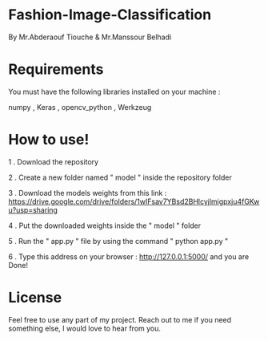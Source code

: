 # Fashion-Image-Classification
 By Mr.Abderaouf Tiouche & Mr.Manssour Belhadi  

# Requirements
  You must have the following libraries installed on your machine :
  
  numpy , Keras , opencv_python , Werkzeug 
  
# How to use! 
 1 . Download the repository 
 
 2 . Create a new folder named " model " inside the repository folder
 
 3 . Download the models weights from this link : https://drive.google.com/drive/folders/1wIFsav7YBsd2BHlcyjlmigpxju4fGKwu?usp=sharing
 
 4 . Put the downloaded weights inside the " model " folder
 
 5 . Run the " app.py " file by using the command " python app.py "
 
 6 . Type this address on your browser : http://127.0.0.1:5000/ and you are Done!
 
# License
Feel free to use any part of my project. Reach out to me if you need something else, I would love to hear from you. 
